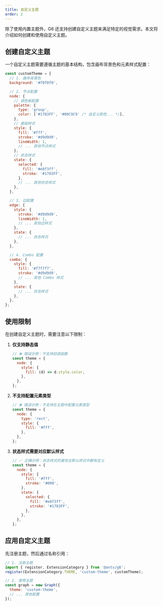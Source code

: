 ```yaml
---
title: 自定义主题
order: 2
---
```


除了使用内置主题外，G6 还支持创建自定义主题来满足特定的视觉需求。本文将介绍如何创建和使用自定义主题。

## 创建自定义主题

一个自定义主题需要遵循主题的基本结构，包含画布背景色和元素样式配置：

```javascript
const customTheme = {
  // 1. 画布背景色
  background: '#f0f0f0',

  // 2. 节点配置
  node: {
    // 调色板配置
    palette: {
      type: 'group',
      color: ['#1783FF', '#00C9C9' /* 自定义颜色... */],
    },
    // 基础样式
    style: {
      fill: '#fff',
      stroke: '#d9d9d9',
      lineWidth: 1,
      // ... 其他节点样式
    },
    // 状态样式
    state: {
      selected: {
        fill: '#e8f3ff',
        stroke: '#1783FF',
      },
      // ... 其他状态样式
    },
  },

  // 3. 边配置
  edge: {
    style: {
      stroke: '#d9d9d9',
      lineWidth: 1,
      // ... 其他边样式
    },
    state: {
      // ... 状态样式
    },
  },

  // 4. Combo 配置
  combo: {
    style: {
      fill: '#f7f7f7',
      stroke: '#d9d9d9',
      // ... 其他 Combo 样式
    },
    state: {
      // ... 状态样式
    },
  },
};
```

## 使用限制

在创建自定义主题时，需要注意以下限制：

1. **仅支持静态值**

   ```javascript
   // ❌ 错误示例：不支持回调函数
   const theme = {
     node: {
       style: {
         fill: (d) => d.style.color,
       },
     },
   };
   ```

2. **不支持配置元素类型**

   ```javascript
   // ❌ 错误示例：不支持在主题中配置元素类型
   const theme = {
     node: {
       type: 'rect',
       style: {
         fill: '#fff',
       },
     },
   };
   ```

3. **状态样式需要对应默认样式**
   ```javascript
   // ✅ 正确示例：状态样式的属性在默认样式中都有定义
   const theme = {
     node: {
       style: {
         fill: '#fff',
         stroke: '#000',
       },
       state: {
         selected: {
           fill: '#e8f3ff',
           stroke: '#1783FF',
         },
       },
     },
   };
   ```

## 应用自定义主题

先注册主题，然后通过名称引用：

```javascript
// 1. 注册主题
import { register, ExtensionCategory } from '@antv/g6';
register(ExtensionCategory.THEME, 'custom-theme', customTheme);

// 2. 使用主题
const graph = new Graph({
  theme: 'custom-theme',
  // ... 其他配置
});
```
